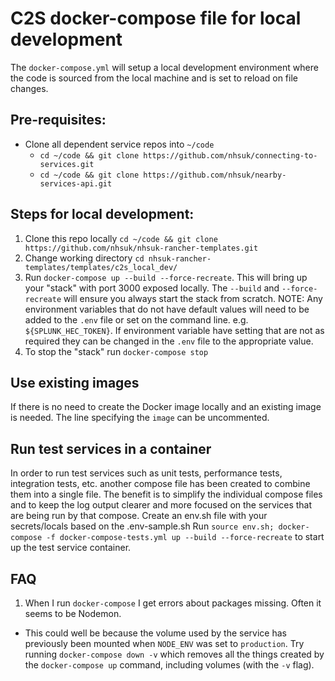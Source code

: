 # C2S docker-compose file for local development

The `docker-compose.yml` will setup a local development environment where the code is sourced from the local machine and is set to reload on file changes.

## Pre-requisites:

* Clone all dependent service repos into `~/code`
  * `cd ~/code && git clone https://github.com/nhsuk/connecting-to-services.git`
  * `cd ~/code && git clone https://github.com/nhsuk/nearby-services-api.git`


## Steps for local development:

1. Clone this repo locally `cd ~/code && git clone https://github.com/nhsuk/nhsuk-rancher-templates.git`
1. Change working directory `cd nhsuk-rancher-templates/templates/c2s_local_dev/`
1. Run `docker-compose up --build --force-recreate`. This will bring up your "stack" with port 3000 exposed locally. The `--build` and `--force-recreate` will ensure you always start the stack from scratch. NOTE: Any environment variables that do not have default values will need to be added to the `.env` file or set on the command line. e.g. `${SPLUNK_HEC_TOKEN}`. If environment variable have setting that are not as required they can be changed in the `.env` file to the appropriate value.
1. To stop the "stack" run `docker-compose stop`

## Use existing images

If there is no need to create the Docker image locally and an existing image is needed. The line specifying the `image` can be uncommented.


## Run test services in a container

In order to run test services such as unit tests, performance tests, integration tests, etc. another compose file has been created to combine them into a single file. The benefit is to simplify the individual compose files and to keep the log output clearer and more focused on the services that are being run by that compose. 
Create an env.sh file with your secrets/locals based on the .env-sample.sh
Run `source env.sh; docker-compose -f docker-compose-tests.yml up --build --force-recreate` to start up the test service container.

## FAQ

1. When I run `docker-compose` I get errors about packages missing. Often it seems to be Nodemon.
  * This could well be because the volume used by the service has previously been mounted when `NODE_ENV` was set to `production`. Try running `docker-compose down -v` which removes all the things created by the `docker-compose up` command, including volumes (with the `-v` flag).

